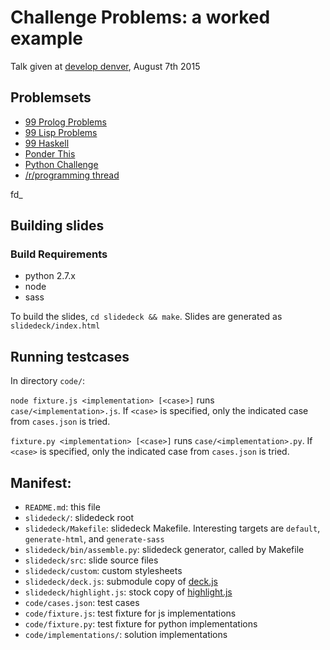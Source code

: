 # Challenge Problems: a worked example

Talk given at [develop denver](https://developdenver.org/), August 7th 2015

## Problemsets

- [99 Prolog 
  Problems](http://www.ic.unicamp.br/~meidanis/courses/mc336/2009s2/prolog/problemas/)
- [99 Lisp 
  Problems](http://www.ic.unicamp.br/~meidanis/courses/mc336/2006s2/funcional/L-99_Ninety-Nine_Lisp_Problems.html)
- [99 Haskell](https://wiki.haskell.org/H-99:_Ninety-Nine_Haskell_Problems)
- [Ponder This](https://www.research.ibm.com/haifa/ponderthis/index.shtml)
- [Python Challenge](http://www.pythonchallenge.com/)
- [/r/programming 
  thread](http://www.reddit.com/r/programming/comments/70y1m/ask_proggit_does_anyone_know_of_an_online)

fd_

## Building slides

### Build Requirements

- python 2.7.x
- node
- sass

To build the slides, `cd slidedeck && make`. Slides are generated as 
`slidedeck/index.html`

## Running testcases

In directory `code/`:

`node fixture.js <implementation> [<case>]` runs
`case/<implementation>.js`. If `<case>` is specified, only the indicated
case from `cases.json` is tried.

`fixture.py <implementation> [<case>]` runs
`case/<implementation>.py`. If `<case>` is specified, only the indicated
case from `cases.json` is tried.

## Manifest:

- `README.md`: this file
- `slidedeck/`: slidedeck root
- `slidedeck/Makefile`: slidedeck Makefile. Interesting targets are 
  `default`, `generate-html`, and `generate-sass`
- `slidedeck/bin/assemble.py`: slidedeck generator, called by Makefile
- `slidedeck/src`: slide source files
- `slidedeck/custom`: custom stylesheets
- `slidedeck/deck.js`: submodule copy of
  [deck.js](http://imakewebthings.com/deck.js/)
- `slidedeck/highlight.js`: stock copy of 
  [highlight.js](https://highlightjs.org/)
- `code/cases.json`: test cases
- `code/fixture.js`: test fixture for js implementations
- `code/fixture.py`: test fixture for python implementations
- `code/implementations/`: solution implementations
